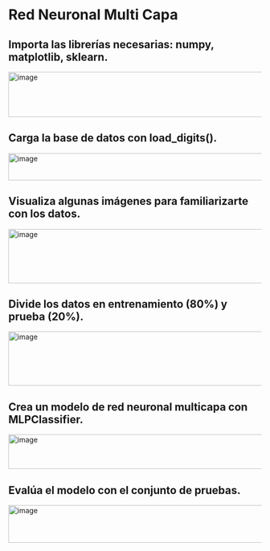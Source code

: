 # Red Neuronal Multi Capa

## Importa las librerías necesarias: numpy, matplotlib, sklearn.

<img width="527" height="90" alt="image" src="https://github.com/user-attachments/assets/8c034510-7460-4aec-9617-331108e4a85e" />

## Carga la base de datos con load_digits().

<img width="529" height="54" alt="image" src="https://github.com/user-attachments/assets/24518ec2-754c-417f-aed2-855aa3e3a540" />

## Visualiza algunas imágenes para familiarizarte con los datos.

<img width="675" height="108" alt="image" src="https://github.com/user-attachments/assets/f2ac58e3-7ae6-451a-bc0a-5d8702273aec" />

## Divide los datos en entrenamiento (80%) y prueba (20%).

<img width="675" height="108" alt="image" src="https://github.com/user-attachments/assets/c4305ce7-8008-4767-a21d-884b107ef66e" />

## Crea un modelo de red neuronal multicapa con MLPClassifier.

<img width="526" height="69" alt="image" src="https://github.com/user-attachments/assets/c866b0e4-cc3d-4b9e-8543-43129a19a51d" />



## Evalúa el modelo con el conjunto de pruebas.

<img width="526" height="75" alt="image" src="https://github.com/user-attachments/assets/9f6111ff-0929-4efe-8a4b-4496790487f6" />








